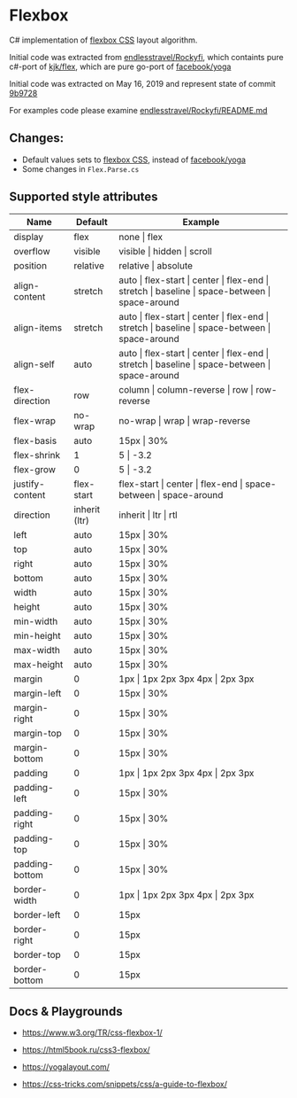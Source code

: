 # Flexbox

C# implementation of [flexbox CSS](https://www.w3.org/TR/css-flexbox-1/) layout algorithm. 

Initial code was extracted from [endlesstravel/Rockyfi](https://github.com/endlesstravel/Rockyfi), which containts pure c#-port of [kjk/flex](https://github.com/kjk/flex), which are pure go-port of [facebook/yoga](https://github.com/facebook/yoga) 

Initial code was extracted on May 16, 2019 and represent state of commit [9b9728](https://github.com/endlesstravel/Rockyfi/tree/9b972864658479a2f353c1e0043a926698061298)

For examples code please examine [endlesstravel/Rockyfi/README.md](https://github.com/endlesstravel/Rockyfi/blob/9b972864658479a2f353c1e0043a926698061298/README.md#usage)

## Changes:

* Default values sets to [flexbox CSS](https://www.w3.org/TR/css-flexbox-1/), instead of [facebook/yoga](https://github.com/facebook/yoga) 
* Some changes in `Flex.Parse.cs`

## Supported style attributes

| Name | Default | Example |
|-|-|-|
| display | flex | none \| flex |
| overflow | visible | visible \| hidden \|  scroll |
| position | relative | relative \| absolute |
| align-content | stretch | auto \| flex-start \| center \| flex-end \| stretch \| baseline \| space-between \| space-around |
| align-items | stretch | auto \| flex-start \| center \| flex-end \| stretch \| baseline \| space-between \| space-around |
| align-self | auto | auto \| flex-start \| center \| flex-end \| stretch \| baseline \| space-between \| space-around |
| flex-direction | row | column \| column-reverse \| row \| row-reverse |
| flex-wrap | no-wrap| no-wrap \| wrap \| wrap-reverse |
| flex-basis | auto | 15px \| 30% |
| flex-shrink | 1 | 5 \| -3.2 |
| flex-grow | 0 | 5 \| -3.2 |
| justify-content | flex-start | flex-start \| center \| flex-end \| space-between \| space-around |
| direction | inherit (ltr) | inherit \| ltr \| rtl |
| left | auto | 15px \| 30% |
| top | auto | 15px \| 30% |
| right | auto | 15px \| 30% |
| bottom | auto | 15px \| 30% |
| width | auto | 15px \| 30% |
| height | auto | 15px \| 30% |
| min-width | auto | 15px \| 30% |
| min-height | auto | 15px \| 30% |
| max-width | auto | 15px \| 30% |
| max-height | auto | 15px \| 30% |
| margin | 0 | 1px \| 1px 2px 3px 4px \| 2px 3px |
| margin-left | 0 | 15px \| 30% |
| margin-right | 0 | 15px \| 30% |
| margin-top | 0 | 15px \| 30% |
| margin-bottom | 0 | 15px \| 30% |
| padding | 0 | 1px \| 1px 2px 3px 4px \| 2px 3px |
| padding-left | 0 | 15px \| 30% |
| padding-right | 0 | 15px \| 30% |
| padding-top | 0 | 15px \| 30% |
| padding-bottom | 0 | 15px \| 30% |
| border-width | 0 | 1px \| 1px 2px 3px 4px \| 2px 3px |
| border-left | 0 | 15px |
| border-right | 0 | 15px |
| border-top | 0 | 15px |
| border-bottom | 0 | 15px |

## Docs & Playgrounds

* https://www.w3.org/TR/css-flexbox-1/

* https://html5book.ru/css3-flexbox/

* https://yogalayout.com/

* https://css-tricks.com/snippets/css/a-guide-to-flexbox/
